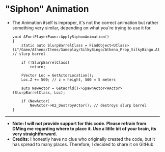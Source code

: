 # "Siphon" Animation
- The Animation itself is improper, it's not the correct animation but rather something very similar, depending on what you're trying to use it for.

      void AFortPlayerPawn::ApplySiphonAnimation()
      {
          static auto SlurpBarrelClass = FindObject<UClass>(L"/Game/Athena/Items/Gameplay/SilkyBingo/Athena_Prop_SilkyBingo.Athena_Prop_SilkyBingo_C"); // slurp barrel
      
          if (!SlurpBarrelClass)
              return;
      
          FVector Loc = GetActorLocation();
          Loc.Z += 500; // z = height, 500 = 5 meters 
      
          auto NewActor = GetWorld()->SpawnActor<AActor>(SlurpBarrelClass, Loc);
      
          if (NewActor)
              NewActor->K2_DestroyActor(); // destroys slurp barrel
      } 

---
- **Note: I will not provide support for this code. Please refrain from DMing me regarding where to place it. Use a little bit of your brain, its very straightforward.**
- **Credits:** I honestly have no clue who originally created the code, but it has spread to many places. Therefore, I decided to share it on GitHub.
